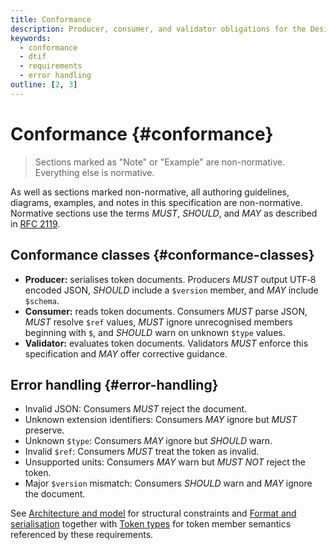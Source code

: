 ```yaml
---
title: Conformance
description: Producer, consumer, and validator obligations for the Design Token Interchange Format.
keywords:
  - conformance
  - dtif
  - requirements
  - error handling
outline: [2, 3]
---
```


# Conformance {#conformance}

> Sections marked as "Note" or "Example" are non-normative. Everything else is normative.

As well as sections marked non-normative, all authoring guidelines, diagrams, examples, and
notes in this specification are non-normative. Normative sections use the terms
_MUST_, _SHOULD_, and
_MAY_ as described in
[RFC 2119](https://www.rfc-editor.org/rfc/rfc2119).

## Conformance classes {#conformance-classes}

- **Producer:** serialises token documents. Producers
  _MUST_ output UTF‑8 encoded JSON,
  _SHOULD_ include a `$version` member, and
  _MAY_ include `$schema`.
- **Consumer:** reads token documents. Consumers
  _MUST_ parse JSON, _MUST_ resolve
  `$ref` values, _MUST_ ignore unrecognised members
  beginning with `$`, and _SHOULD_ warn on unknown
  `$type` values.
- **Validator:** evaluates token documents. Validators
  _MUST_ enforce this specification and
  _MAY_ offer corrective guidance.

## Error handling {#error-handling}

- Invalid JSON: Consumers _MUST_ reject the document.
- Unknown extension identifiers: Consumers _MAY_ ignore but
  _MUST_ preserve.
- Unknown `$type`: Consumers _MAY_ ignore but
  _SHOULD_ warn.
- Invalid `$ref`: Consumers _MUST_ treat the token as
  invalid.
- Unsupported units: Consumers _MAY_ warn but
  _MUST NOT_ reject the token.
- Major `$version` mismatch: Consumers _SHOULD_ warn and
  _MAY_ ignore the document.

See [Architecture and model](./architecture-model.md#architecture-and-model) for structural constraints and [Format and serialisation](./format-serialisation.md#format-and-serialisation) together with [Token types](./token-types.md#value) for token member semantics referenced by these requirements.
